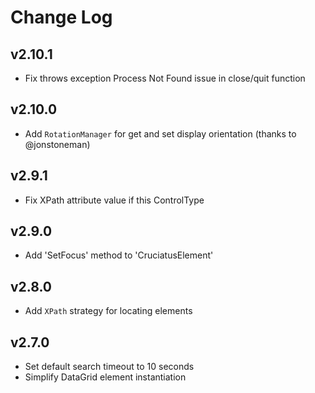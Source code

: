 ﻿# Change Log

<!--## Unreleased-->
## v2.10.1

- Fix throws exception Process Not Found issue in close/quit function

## v2.10.0

- Add `RotationManager` for get and set display orientation (thanks to @jonstoneman)


## v2.9.1

- Fix XPath attribute value if this ControlType


## v2.9.0

- Add 'SetFocus' method to 'CruciatusElement'


## v2.8.0

- Add `XPath` strategy for locating elements


## v2.7.0

- Set default search timeout to 10 seconds
- Simplify DataGrid element instantiation




